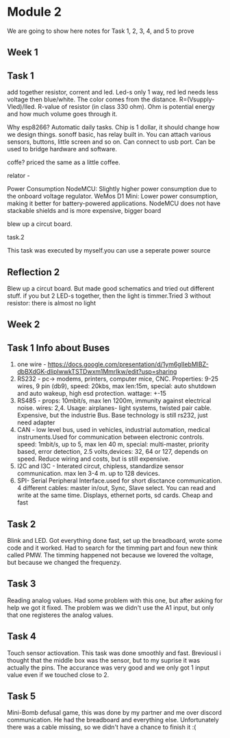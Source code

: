 # Module 2

We are going to show here notes for Task 1, 2, 3, 4, and 5 to prove
## Week 1

## Task 1
add together resistor, corrent and led. Led-s only 1 way, red led needs less voltage then blue/white. The color comes from the distance.
R=(Vsupply-Vled)/Iled. R-value of resistor (in class 330 ohm). Ohm is potential energy and how much volume goes through it.



Why esp8266? Automatic daily tasks. Chip is 1 dollar, it should change how we design things. sonoff basic, has relay built in. You can attach various sensors, buttons, little screen and so on. Can connect to usb port. Can be used to bridge hardware and software.

coffe? priced the same as a little coffee.

relator - 


Power Consumption
NodeMCU: Slightly higher power consumption due to the onboard voltage regulator.
WeMos D1 Mini: Lower power consumption, making it better for battery-powered applications.
NodeMCU does not have stackable shields and is more expensive, bigger board

blew up a circut board.

task.2

This task was executed by myself.you can use a seperate power source






## Reflection 2
Blew up a circut board. But made good schematics and tried out different stuff. 
if you but 2 LED-s together, then the light is timmer.Tried 3 without resistor: there is almost no light

## Week 2
## Task 1 Info about Buses

1. one wire - https://docs.google.com/presentation/d/1ym6gIIebMlBZ-dbBXdGK-dlipIwwkTSTDwxm1MmrIkw/edit?usp=sharing
2. RS232 - pc-> modems, printers, computer mice, CNC. Properties: 9-25 wires, 9 pin (db9), speed: 20kbs, max len:15m, special: auto shutdown and auto wakeup, high esd protection. wattage: +-15
3. RS485 - props: 10mbit/s, max len 1200m, immunity against electrical noise. wires: 2,4. Usage: airplanes- light systems, twisted pair cable. Expensive, but the industrie Bus. Base technology is still rs232, just need adapter
4. CAN - low level bus, used in vehicles, industrial automation, medical instruments.Used for communication between electronic controls. speed: 1mbit/s, up to 5, max len 40 m, special: multi-master, priority based, error detection, 2.5 volts,devices: 32, 64 or 127, depends on speed. Reduce wiring and costs, but is still expensive.
5.  I2C and I3C - Interated circut, chipless, standardize sensor communication.  max len 3-4 m. up to 128 devices. 
6. SPI- Serial Peripheral Interface.used for short disctance communication. 4 different cables: master in/out, Sync, Slave select. You can read and write at the same time. Displays, ethernet ports, sd cards. Cheap and fast


## Task 2

Blink and LED. Got everything done fast, set up the breadboard, wrote some code and it worked. Had to search for the timming part and foun new think called PMW. The timming happened not because we lovered the voltage, but because we changed the frequenzy.

## Task 3
Reading analog values. Had some problem with this one, but after asking for help we got it fixed. The problem was we didn't use the A1 input, but only that one registeres the analog values.

## Task 4
Touch sensor actiovation. This task was done smoothly and fast. Breviousl i thought that the middle box was the sensor, but to my suprise it was actually the pins. The accurance was very good and we only got 1 input value even if we touched close to 2.

## Task 5
Mini-Bomb defusal game, this was done by my partner and me over discord communication. He had the breadboard and everything else. Unfortunately there was a cable missing, so we didn't have a chance to finish it :(




